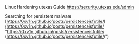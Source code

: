 Linux Hardening utexas Guide
https://security.utexas.edu/admin

Searching for persistent malware 
[https://0xv1n.github.io/posts/persistenceisfutile/](https://0xv1n.github.io/posts/persistenceisfutile/ "https://0xv1n.github.io/posts/persistenceisfutile/
(https://0xv1n.github.io/posts/persistenceisfutile/)")